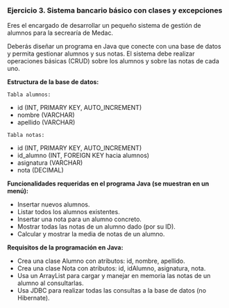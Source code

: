 ### Ejercicio 3. Sistema bancario básico con clases y excepciones

Eres el encargado de desarrollar un pequeño sistema de gestión de alumnos para la secrearía de Medac.

Deberás diseñar un programa en Java que conecte con una base de datos y permita gestionar alumnos y sus notas. El sistema debe realizar operaciones básicas (CRUD) sobre los alumnos y sobre las notas de cada uno.

**Estructura de la base de datos:**

`Tabla alumnos:`
- id (INT, PRIMARY KEY, AUTO_INCREMENT)
- nombre (VARCHAR)
- apellido (VARCHAR)

`Tabla notas:`
- id (INT, PRIMARY KEY, AUTO_INCREMENT)
- id_alumno (INT, FOREIGN KEY hacia alumnos)
- asignatura (VARCHAR)
- nota (DECIMAL)

**Funcionalidades requeridas en el programa Java (se muestran en un menú):**
- Insertar nuevos alumnos.
- Listar todos los alumnos existentes.
- Insertar una nota para un alumno concreto.
- Mostrar todas las notas de un alumno dado (por su ID).
- Calcular y mostrar la media de notas de un alumno.

**Requisitos de la programación en Java:**
- Crea una clase Alumno con atributos: id, nombre, apellido.
- Crea una clase Nota con atributos: id, idAlumno, asignatura, nota.
- Usa un ArrayList<Nota> para cargar y manejar en memoria las notas de un alumno al consultarlas.
- Usa JDBC para realizar todas las consultas a la base de datos (no Hibernate).
